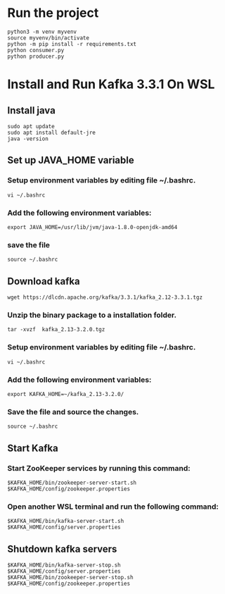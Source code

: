 # Run the project
```
python3 -m venv myvenv
source myvenv/bin/activate
python -m pip install -r requirements.txt
python consumer.py
python producer.py
```



# Install and Run Kafka 3.3.1 On WSL
## Install java 
```
sudo apt update
sudo apt install default-jre
java -version
```

## Set up JAVA_HOME variable
### Setup environment variables by editing file ~/.bashrc.
```
vi ~/.bashrc
```

### Add the following environment variables:
``` 
export JAVA_HOME=/usr/lib/jvm/java-1.8.0-openjdk-amd64
```
### save the file
```
source ~/.bashrc
```

## Download kafka
```
wget https://dlcdn.apache.org/kafka/3.3.1/kafka_2.12-3.3.1.tgz
```
### Unzip the binary package to a installation folder.
```
tar -xvzf  kafka_2.13-3.2.0.tgz
```
### Setup environment variables by editing file ~/.bashrc.
 ```
 vi ~/.bashrc
```
### Add the following environment variables:
```
export KAFKA_HOME=~/kafka_2.13-3.2.0/
```
### Save the file and source the changes.
```
source ~/.bashrc
```

## Start Kafka
### Start ZooKeeper services by running this command:
```
$KAFKA_HOME/bin/zookeeper-server-start.sh $KAFKA_HOME/config/zookeeper.properties
```
### Open another WSL terminal and run the following command:
```
$KAFKA_HOME/bin/kafka-server-start.sh $KAFKA_HOME/config/server.properties
```

## Shutdown kafka servers
```
$KAFKA_HOME/bin/kafka-server-stop.sh $KAFKA_HOME/config/server.properties
$KAFKA_HOME/bin/zookeeper-server-stop.sh $KAFKA_HOME/config/zookeeper.properties
```
